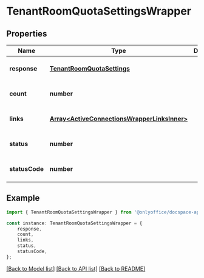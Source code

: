# TenantRoomQuotaSettingsWrapper


## Properties

Name | Type | Description | Notes
------------ | ------------- | ------------- | -------------
**response** | [**TenantRoomQuotaSettings**](TenantRoomQuotaSettings.md) |  | [optional] [default to undefined]
**count** | **number** |  | [optional] [default to undefined]
**links** | [**Array&lt;ActiveConnectionsWrapperLinksInner&gt;**](ActiveConnectionsWrapperLinksInner.md) |  | [optional] [default to undefined]
**status** | **number** |  | [optional] [default to undefined]
**statusCode** | **number** |  | [optional] [default to undefined]

## Example

```typescript
import { TenantRoomQuotaSettingsWrapper } from '@onlyoffice/docspace-api-typescript';

const instance: TenantRoomQuotaSettingsWrapper = {
    response,
    count,
    links,
    status,
    statusCode,
};
```

[[Back to Model list]](../README.md#documentation-for-models) [[Back to API list]](../README.md#documentation-for-api-endpoints) [[Back to README]](../README.md)
